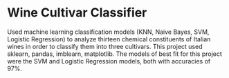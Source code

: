 # Wine Cultivar Classifier
Used machine learning classification models (KNN, Naive Bayes, SVM, Logistic Regression) to analyze thirteen chemical constituents of Italian wines in order to classify them into three cultivars. This project used sklearn, pandas, imblearn, matplotlib. The models of best fit for this project were the SVM and Logistic Regression models, both with accuracies of 97%.
